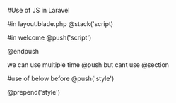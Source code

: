 #Use of JS in Laravel



<script>
    //  var data  = {{ $user }}  #error
    // var data  = @json($fruits);
    var data = {{ Js::from($fruits) }};
    data.forEach(function(entry) {
        console.log(entry);
    });
    // console.log(data)
</script>



#in layout.blade.php
@stack('script)


#in welcome
@push('script')

<script src='/example.js'></script>
<script src='/bootstrap.js'></script>
<script src='/cjs.js'></script>

@endpush

we can use multiple time @push but cant use @section


#use of below before @push('style') 

@prepend('style')
